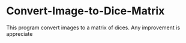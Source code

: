 # Convert-Image-to-Dice-Matrix
This program convert images to a matrix of dices. Any improvement is appreciate
